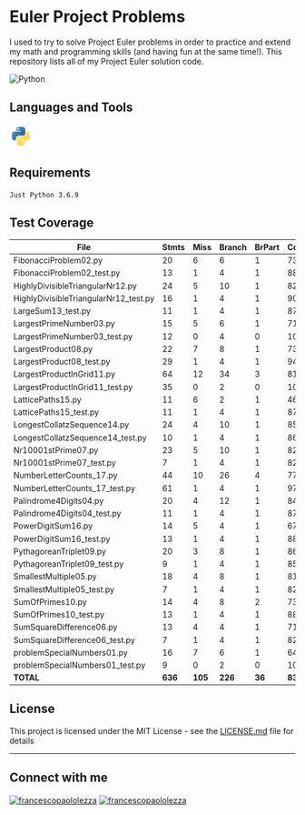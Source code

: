 # Euler Project Problems
I used to try to solve Project Euler problems in order to practice and extend my math and program­ming skills (and having fun at the same time!). This repository lists all of my Project Euler solution code.


![Python](https://img.shields.io/badge/python-3670A0?style=for-the-badge&logo=python&logoColor=ffdd54)


## Languages and Tools
<p align="left"> <a href="https://www.python.org" target="_blank" rel="noreferrer"> <img src="https://raw.githubusercontent.com/devicons/devicon/master/icons/python/python-original.svg" alt="python" width="40" height="40"/> </a> </p>

## Requirements
```
Just Python 3.6.9
```

## Test Coverage
| File                                   | Stmts | Miss | Branch | BrPart | Cover |
|----------------------------------------|-------|------|--------|--------|-------|
| FibonacciProblem02.py                  | 20    | 6    | 6      | 1      | 73%   |
| FibonacciProblem02_test.py             | 13    | 1    | 4      | 1      | 88%   |
| HighlyDivisibleTriangularNr12.py        | 24    | 5    | 10     | 1      | 82%   |
| HighlyDivisibleTriangularNr12_test.py   | 16    | 1    | 4      | 1      | 90%   |
| LargeSum13_test.py                     | 11    | 1    | 4      | 1      | 87%   |
| LargestPrimeNumber03.py                | 15    | 5    | 6      | 1      | 71%   |
| LargestPrimeNumber03_test.py           | 12    | 0    | 4      | 0      | 100%  |
| LargestProduct08.py                    | 22    | 7    | 8      | 1      | 73%   |
| LargestProduct08_test.py               | 29    | 1    | 4      | 1      | 94%   |
| LargestProductInGrid11.py              | 64    | 12   | 34     | 3      | 81%   |
| LargestProductInGrid11_test.py         | 35    | 0    | 2      | 0      | 100%  |
| LatticePaths15.py                      | 11    | 6    | 2      | 1      | 46%   |
| LatticePaths15_test.py                 | 11    | 1    | 4      | 1      | 87%   |
| LongestCollatzSequence14.py            | 24    | 4    | 10     | 1      | 85%   |
| LongestCollatzSequence14_test.py       | 10    | 1    | 4      | 1      | 86%   |
| Nr10001stPrime07.py                    | 23    | 5    | 10     | 1      | 82%   |
| Nr10001stPrime07_test.py               | 7     | 1    | 4      | 1      | 82%   |
| NumberLetterCounts_17.py               | 44    | 10   | 26     | 4      | 77%   |
| NumberLetterCounts_17_test.py          | 61    | 1    | 4      | 1      | 97%   |
| Palindrome4Digits04.py                 | 20    | 4    | 12     | 1      | 84%   |
| Palindrome4Digits04_test.py            | 11    | 1    | 4      | 1      | 87%   |
| PowerDigitSum16.py                     | 14    | 5    | 4      | 1      | 67%   |
| PowerDigitSum16_test.py                | 13    | 1    | 4      | 1      | 88%   |
| PythagoreanTriplet09.py                | 20    | 3    | 8      | 1      | 86%   |
| PythagoreanTriplet09_test.py           | 9     | 1    | 4      | 1      | 85%   |
| SmallestMultiple05.py                  | 18    | 4    | 8      | 1      | 81%   |
| SmallestMultiple05_test.py             | 7     | 1    | 4      | 1      | 82%   |
| SumOfPrimes10.py                       | 14    | 4    | 8      | 2      | 73%   |
| SumOfPrimes10_test.py                  | 13    | 1    | 4      | 1      | 88%   |
| SumSquareDifference06.py               | 13    | 4    | 4      | 1      | 71%   |
| SumSquareDifference06_test.py          | 7     | 1    | 4      | 1      | 82%   |
| problemSpecialNumbers01.py             | 16    | 7    | 6      | 1      | 64%   |
| problemSpecialNumbers01_test.py        | 9     | 0    | 2      | 0      | 100%  |
| **TOTAL**                                  | **636**   | **105**  | **226**    | **36**     | **83%**   |


## License

This project is licensed under the MIT License - see the [LICENSE.md](LICENSE.md) file for details

<hr>

## Connect with me
<p align="left">
<a href="https://www.linkedin.com/in/francescopl/" target="blank"><img align="center" src="https://raw.githubusercontent.com/rahuldkjain/github-profile-readme-generator/master/src/images/icons/Social/linked-in-alt.svg" alt="francescopaololezza" height="20" width="30" /></a>
<a href="https://www.kaggle.com/francescopaolol" target="blank"><img align="center" src="https://raw.githubusercontent.com/rahuldkjain/github-profile-readme-generator/master/src/images/icons/Social/kaggle.svg" alt="francescopaololezza" height="20" width="30" /></a>
</p>



